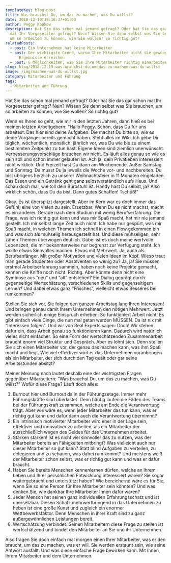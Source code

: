 ```yaml
---
templateKey: blog-post
title: Was brauchst Du, um das zu machen, was Du willst?
date: 2018-12-19T19:18:37+01:00
author: Peggy Kopkow
description: Hat Sie das schon mal jemand gefragt? Oder hat Sie das gar schon
  mal Ihr Vorgesetzter gefragt? Nein? Wissen Sie denn selbst was Sie brauchen,
  um so arbeiten zu können, wie Sie wollen? So richtig gut?
relatedPosts:
  - post: Ein Unternehmen hat keine Mitarbeiter
  - post: Der wichtigste Grund, warum Ihre Mitarbeiter nicht die gewünschten
      Ergebnisse erreichen
  - post: 6 Möglichkeiten, wie Sie Ihre Mitarbeiter richtig einarbeiten
slug: blog/2018-12-19-was-brauchst-du-um-das-zu-machen-was-du-willst
image: /img/machen-was-du-willst.jpg
category: Mitarbeiter und Führung
tags:
  - Mitarbeiter und Führung
---
```

Hat Sie das schon mal jemand gefragt? Oder hat Sie das gar schon mal Ihr Vorgesetzter gefragt? Nein? Wissen Sie denn selbst was Sie brauchen, um so arbeiten zu können, wie Sie wollen? So richtig gut?

Wenn es Ihnen so geht, wie mir in den letzten Jahren, dann hieß es bei meinen letzten Arbeitgebern: “Hallo Peggy. Schön, dass Du für uns arbeitest. Das hier sind deine Aufgaben. Die machst Du bitte so, wie es deine Vorgänger bereits gemacht haben. Steht alles im Wiki. Ich gebe Dir täglich, wöchentlich, monatlich, jährlich vor, was Du wie bis zu einem bestimmten Zeitpunkt zu tun hast. Eigene Ideen sind ziemlich unerwünscht. Verbesserungsvorschläge brauchen wir nicht. Es läuft alles genau so wie es sein soll und schon immer gelaufen ist. Ach ja, dein Privatleben interessiert nicht wirklich. Und Freizeit hast Du dann am Wochenende. Außer Samstag und Sonntag. Da musst Du ja jeweils die Woche vor- und nachbereiten. Du bist übrigens herzlich zu unserer Weihnachtsfeier in 11 Monaten eingeladen. Das Essen und ein Getränk geht ganz selbstverständlich aufs Haus. Und schau doch mal, wie toll dein Bürostuhl ist. Handy hast Du selbst, ja? Also wirklich schön, dass Du da bist. Dann gutes Schaffen! Tschüß!” 

Okay. Es ist überspitzt dargestellt. Aber im Kern war es doch immer das Gefühl, eine von vielen zu sein. Ersetzbar. Wenn Du es nicht machst, macht es ein anderer. Gerade nach dem Studium mit wenig Berufserfahrung. Die Frage, was ich richtig gut kann und was mir Spaß macht, hat mir nie jemand gestellt. Ich mir selbst lange Zeit auch nicht. Ich habe nur gespürt, was mir Spaß macht, in welchen Themen ich schnell in einen Flow gekommen bin und was sich als mühselig herausgestellt hat. Und diese mühseligen, sehr zähen Themen überwogen deutlich. Dabei ist es doch meine wertvolle Lebenszeit, die mir bekannterweise nur begrenzt zur Verfügung steht. Ich wollte etwas Sinnvolles machen. Etwas mit Mehrwert. Ja, auch als Berufsanfänger. Mit großer Motivation und vielen Ideen im Kopf. Wieso traut man gerade Studenten oder Absolventen so wenig zu? Ja, ja! Sie müssen erstmal Arbeitserfahrung sammeln, haben noch keine Projekte gemacht, kennen die Kniffe noch nicht. Richtig. Aber könnte denn nicht eine Symbiose aus “neu” und “alt” entstehen? Ein Dialog geprägt durch gegenseitige Wertschätzung, verschiedenen Skills und gegenseitigem Lernen? Und dabei etwas ganz “Frisches”, vielleicht etwas Besseres bei rumkommen? 

Stellen Sie sich vor, Sie folgen den ganzen Arbeitstag lang Ihren Interessen! Und bringen genau damit Ihrem Unternehmen den nötigen Mehrwert. Jetzt werden sicherlich einige Einspruch erheben: So funktioniert Arbeit nicht! Es gibt einfach viele Dinge, die nun mal getan werden MÜSSEN. Da ist nix mit “Interessen folgen”. Und wir von Real Experts sagen: Doch! Wir stehen dafür ein, dass Arbeit genau so funktionieren kann. Dadurch wird natürlich vieles nicht einfacher. So eine Form der wertschätzenden Zusammenarbeit braucht enorm viel Struktur und Gespräch. Aber es lohnt sich. Denn stellen Sie sich einen Mitarbeiter vor, der genau das machen kann, was ihm Spaß macht und liegt. Wie viel effektiver wird er das Unternehmen voranbringen als ein Mitarbeiter, der sich durch den Tag quält oder gar seine Arbeitsstunden absitzt?

Meiner Meinung nach lautet deshalb eine der wichtigsten Fragen gegenüber Mitarbeitern: “Was brauchst Du, um das zu machen, was Du willst?” Wofür diese Frage? Läuft doch alles:

1. Burnout hier und Burnout da in der Führungsetage. Immer mehr Führungskräfte sind überlastet. Denn häufig laufen die Fäden des Teams bei der Führungskraft zusammen, welche am Ende die Verantwortung trägt. Aber wie wäre es, wenn jeder Mitarbeiter das tun kann, was er richtig gut kann und dafür dann auch die Verantwortung übernimmt? 
2. Ein intrinsisch motivierter Mitarbeiter wird eher in der Lage sein, effektiver und innovativer zu arbeiten, als ein Mitarbeiter der ausschließlich wegen des Geldes für das Unternehmen arbeitet.
3. Stärken stärken! Ist es nicht viel sinnvoller das zu nutzen, was der Mitarbeiter bereits an Fähigkeiten mitbringt? Was vielleicht auch nur dieser Mitarbeiter so gut kann? Statt blind Aufgaben zu verteilen, zu delegieren und zu schauen, was dabei rum kommt? Und meistens weiß der Mitarbeiter schon selbst, was er richtig gut kann und was er dafür braucht.
4. Haben Sie bereits Menschen kennenlernen dürfen, welche an Ihrem Leben und Ihrer persönlichen Entwicklung interessiert waren? Sie sogar weitergebracht und unterstützt haben? Wie bereichernd wäre es für Sie, wenn Sie so eine Person für Ihre Mitarbeiter sein könnten? Und was denken Sie, wie dankbar Ihre Mitarbeiter Ihnen dafür wären?
5. Jeder Mensch hat seinen ganz individuellen Erfahrungsschatz und ist unersetzbar. Diesen Schatz mehrwertbringend in das Unternehmen zu heben ist eine große Kunst und zugleich ein enormer Wettbewerbsfaktor. Denn Menschen in ihrer Kraft sind zu ganz außergewöhnlichen Leistungen bereit.
6. Wertschätzung verbindet. Seinen Mitarbeitern diese Frage zu stellen ist wertschätzend und bindet den Mitarbeiter an Sie und ihr Unternehmen.

Also fragen Sie doch einfach mal morgen einen Ihrer Mitarbeiter, was er den braucht, um das zu machen, was er will. Sie werden erstaunt sein, wie seine Antwort ausfällt. Und was diese einfache Frage bewirken kann. Mit Ihnen, Ihrem Mitarbeiter und dem Unternehmen.
